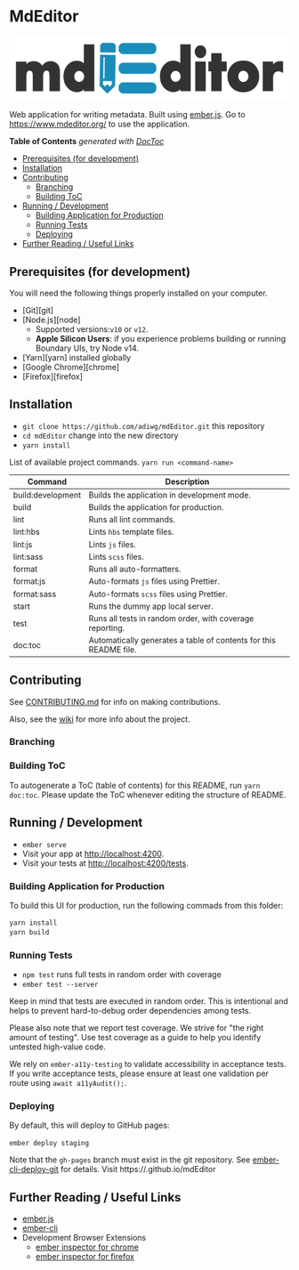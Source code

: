 # MdEditor
![](mdeditor.png)

Web application for writing metadata. Built using [ember.js](http://emberjs.com/). Go to https://www.mdeditor.org/ to use the application.

<!-- START doctoc generated TOC please keep comment here to allow auto update -->
<!-- DON'T EDIT THIS SECTION, INSTEAD RE-RUN doctoc TO UPDATE -->
**Table of Contents**  *generated with [DocToc](https://github.com/thlorenz/doctoc)*

- [Prerequisites (for development)](#prerequisites-for-development)
- [Installation](#installation)
- [Contributing](#contributing)
  - [Branching](#branching)
  - [Building ToC](#building-toc)
- [Running / Development](#running--development)
  - [Building Application for Production](#building-application-for-production)
  - [Running Tests](#running-tests)
  - [Deploying](#deploying)
- [Further Reading / Useful Links](#further-reading--useful-links)

<!-- END doctoc generated TOC please keep comment here to allow auto update -->

## Prerequisites (for development)

You will need the following things properly installed on your computer.

- [Git][git]
- [Node.js][node]
  - Supported versions:`v10` or `v12`.
  - **Apple Silicon Users**:  if you experience problems building or running
    Boundary UIs, try Node v14.
- [Yarn][yarn] installed globally
- [Google Chrome][chrome]
- [Firefox][firefox]


## Installation

* `git clone https://github.com/adiwg/mdEditor.git` this repository
* `cd mdEditor` change into the new directory
* `yarn install`

List of available project commands.  `yarn run <command-name>`

| Command | Description |
| ------- | ----------- |
| build:development | Builds the application in development mode. |
| build | Builds the application for production. |
| lint | Runs all lint commands. |
| lint:hbs | Lints `hbs` template files. |
| lint:js | Lints `js` files. |
| lint:sass | Lints `scss` files. |
| format | Runs all auto-formatters. |
| format:js | Auto-formats `js` files using Prettier. |
| format:sass | Auto-formats `scss` files using Prettier. |
| start | Runs the dummy app local server. |
| test | Runs all tests in random order, with coverage reporting. |
| doc:toc | Automatically generates a table of contents for this README file. |

## Contributing
See [CONTRIBUTING.md](./CONTRIBUTING.md) for info on making contributions.

Also, see the [wiki](https://github.com/adiwg/mdEditor/wiki) for more info about the project.

### Branching

### Building ToC

To autogenerate a ToC (table of contents) for this README,
run `yarn doc:toc`.  Please update the ToC whenever editing the structure
of README.

## Running / Development

* `ember serve`
* Visit your app at [http://localhost:4200](http://localhost:4200).
* Visit your tests at [http://localhost:4200/tests](http://localhost:4200/tests).

### Building Application for Production

To build this UI for production, run the following commads from this folder:

```bash
yarn install
yarn build
```

### Running Tests

- `npm test` runs full tests in random order with coverage
- `ember test --server`

Keep in mind that tests are executed in random order.  This is intentional
and helps to prevent hard-to-debug order dependencies among tests.

Please also note that we report test coverage.  We strive for "the right amount
of testing".  Use test coverage as a guide to help you identify untested
high-value code.

We rely on `ember-a11y-testing` to validate accessibility in acceptance tests.
If you write acceptance tests, please ensure at least one validation per
route using `await a11yAudit();`.

### Deploying

By default, this will deploy to GitHub pages:

 `ember deploy staging`

 Note that the `gh-pages` branch must exist in the git repository. See [ember-cli-deploy-git](https://github.com/ef4/ember-cli-deploy-git#usage) for details.
 Visit https://<GitHub Username>.github.io/mdEditor

## Further Reading / Useful Links

* [ember.js](http://emberjs.com/)
* [ember-cli](https://cli.emberjs.com/)
* Development Browser Extensions
  * [ember inspector for chrome](https://chrome.google.com/webstore/detail/ember-inspector/bmdblncegkenkacieihfhpjfppoconhi)
  * [ember inspector for firefox](https://addons.mozilla.org/en-US/firefox/addon/ember-inspector/)
